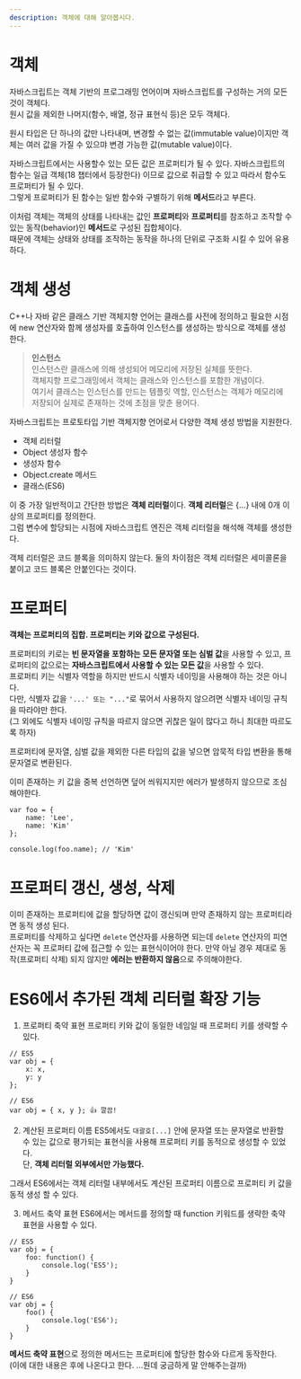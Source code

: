 ```yaml
---
description: 객체에 대해 알아봅시다.
---
```


# 객체
자바스크립트는 객체 기반의 프로그래밍 언어이며 자바스크립트를 구성하는 거의 모든 것이 객체다. <br>
원시 값을 제외한 나머지(함수, 배열, 정규 표현식 등)은 모두 객체다. <br>

원시 타입은 단 하나의 값만 나타내며, 변경할 수 없는 값(immutable value)이지만 객체는 여러 값을 가질 수 있으먀 변경 가능한 값(mutable value)이다. <br>

자바스크립트에서는 사용할수 있는 모든 값은 프로퍼티가 될 수 있다. 자바스크립트의 함수는 일급 객체(18 챕터에서 등장한다) 이므로 값으로 취급할 수 있고 따라서 함수도 프로퍼티가 될 수 있다. <br>
그렇게 프로퍼티가 된 함수는 일반 함수와 구별하기 위해 **메서드**라고 부른다.

이처럼 객체는 객체의 상태를 나타내는 값인 **프로퍼티**와 **프로퍼티**를 참조하고 조작할 수 있는 동작(behavior)인 **메서드**로 구성된 집합체이다. <br>
때문에 객체는 상태와 상태를 조작하는 동작을 하나의 단위로 구조화 시킬 수 있어 유용하다. <br>

# 객체 생성
C++나 자바 같은 클래스 기반 객체지향 언어는 클래스를 사전에 정의하고 필요한 시점에 new 연산자와 함께 생성자를 호출하여 인스턴스를 생성하는 방식으로 객체를 생성한다. <br>

> **인스턴스** <br>
인스턴스란 클래스에 의해 생성되어 메모리에 저장된 실체를 뜻한다. <br>
객체지향 프로그래밍에서 객체는 클래스와 인스턴스를 포함한 개념이다. <br>
여기서 클래스는 인스턴스를 만드는 템플릿 역할, 인스턴스는 객체가 메모리에 저장되어 실제로 존재하는 것에 초점을 맞춘 용어다. <br>

자바스크립트는 프로토타입 기반 객체지향 언어로서 다양한 객체 생성 방법을 지원한다. <br>
- 객체 리터럴
- Object 생성자 함수
- 생성자 함수
- Object.create 메서드
- 클래스(ES6)

이 중 가장 일반적이고 간단한 방법은 **객체 리터럴**이다. **객체 리터럴**은 {...} 내에 0개 이상의 프로퍼티를 정의한다. <br>
그럼 변수에 할당되는 시점에 자바스크립트 엔진은 객체 리터럴을 해석해 객체를 생성한다. <br>

객체 리터럴은 코드 블록을 의미하지 않는다. 둘의 차이점은 객체 리터럴은 세미콜론을 붙이고 코드 블록은 안붙인다는 것이다. <br>

# 프로퍼티
**객체는 프로퍼티의 집합. 프로퍼티는 키와 값으로 구성된다.**

프로퍼티의 키로는 **빈 문자열을 포함하는 모든 문자열 또는 심벌 값**을 사용할 수 있고, 프로퍼티의 값으로는 **자바스크립트에서 사용할 수 있는 모든 값**을 사용할 수 있다. <br>
프로퍼티 키는 식별자 역할을 하지만 반드시 식별자 네이밍을 사용해야 하는 것은 아니다. <br>
다만, 식별자 값을 `'...' 또는 "..."`로 묶어서 사용하지 않으려면 식별자 네이밍 규칙을 따라야만 한다. <br>(그 외에도 식별자 네이밍 규칙을 따르지 않으면 귀찮은 일이 많다고 하니 최대한 따르도록 하자) <br>

프로퍼티에 문자열, 심벌 값을 제외한 다른 타입의 값을 넣으면 암묵적 타입 변환을 통해 문자열로 변환된다. <br>

이미 존재하는 키 값을 중복 선언하면 덮어 씌워지지만 에러가 발생하지 않으므로 조심해야한다.
```
var foo = {
    name: 'Lee',
    name: 'Kim'
};

console.log(foo.name); // 'Kim'
```

# 프로퍼티 갱신, 생성, 삭제
이미 존재하는 프로퍼티에 값을 할당하면 값이 갱신되며 만약 존재하지 않는 프로퍼티라면 동적 생성 된다. <br>
프로퍼티를 삭제하고 싶다면 `delete` 연산자를 사용하면 되는데 `delete` 연산자의 피연산자는 꼭 프로퍼티 값에 접근할 수 있는 표현식이어야 한다. 만약 아닐 경우 제대로 동작(프로퍼티 삭제) 되지 않지만 **에러는 반환하지 않음**으로 주의해야한다. <br>

# ES6에서 추가된 객체 리터럴 확장 기능

1. 프로퍼티 축약 표현
프로퍼티 키와 값이 동일한 네임일 때 프로퍼티 키를 생략할 수 있다. <br>
```
// ES5
var obj = {
    x: x,
    y: y 
};

// ES6
var obj = { x, y }; 👍 깔끔!
```

2. 계산된 프로퍼티 이름
ES5에서도 `대괄호[...]` 안에 문자열 또는 문자열로 반환할 수 있는 값으로 평가되는 표현식을 사용해 프로퍼티 키를 동적으로 생성할 수 있었다. <br>
단, **객체 리터럴 외부에서만 가능했다.** <br>

그래서 ES6에서는 객체 리터럴 내부에서도 계산된 프로퍼티 이름으로 프로퍼티 키 값을 동적 생성 할 수 있다. <br>

3. 메서드 축약 표현
ES6에서는 메서드를 정의할 때 function 키워드를 생략한 축약 표현을 사용할 수 있다. <br>
```
// ES5
var obj = {
    foo: function() {
        console.log('ES5');
    }
}

// ES6
var obj = {
    foo() {
        console.log('ES6');
    }
}
```
**메서드 축약 표현**으로 정의한 메서드는 프로퍼티에 할당한 함수와 다르게 동작한다.<br>
(이에 대한 내용은 후에 나온다고 한다. ...뭔데 궁금하게 말 안해주는걸까)






